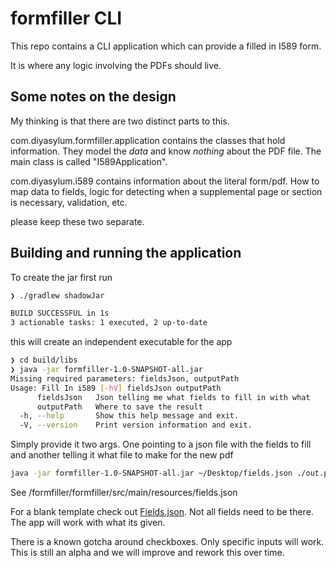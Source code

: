 # formfiller CLI

This repo contains a CLI application which can provide a filled in I589 form.

It is where any logic involving the PDFs should live.

## Some notes on the design

My thinking is that there are two distinct parts to this.

com.diyasylum.formfiller.application contains the classes that hold information. They model the *data* and know
*nothing* about the PDF file. The main class is called "I589Application".

com.diyasylum.i589 contains information about the literal form/pdf. How to map data to fields, logic for detecting when
a supplemental page or section is necessary, validation, etc.

please keep these two separate.

## Building and running the application

To create the jar first run

```bash
❯ ./gradlew shadowJar

BUILD SUCCESSFUL in 1s
3 actionable tasks: 1 executed, 2 up-to-date
```

this will create an independent executable for the app

```bash
❯ cd build/libs
❯ java -jar formfiller-1.0-SNAPSHOT-all.jar
Missing required parameters: fieldsJson, outputPath
Usage: Fill In i589 [-hV] fieldsJson outputPath
      fieldsJson   Json telling me what fields to fill in with what
      outputPath   Where to save the result
  -h, --help       Show this help message and exit.
  -V, --version    Print version information and exit.
```

Simply provide it two args. One pointing to a json file with the fields to fill
and another telling it what file to make for the new pdf

```bash
java -jar formfiller-1.0-SNAPSHOT-all.jar ~/Desktop/fields.json ./out.pdf
```

See /formfiller/formfiller/src/main/resources/fields.json

For a blank template check out [Fields.json](src/main/resources/fields.json). Not all fields
need to be there. The app will work with what its given.

There is a known gotcha around checkboxes. Only specific inputs will work. This is still
an alpha and we will improve and rework this over time.
